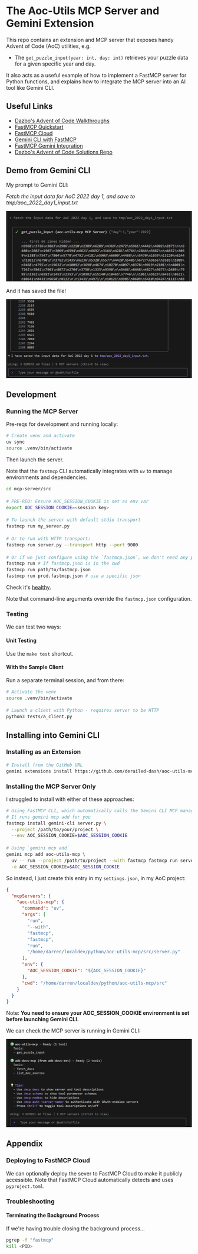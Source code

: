 # The Aoc-Utils MCP Server and Gemini Extension

This repo contains an extension and MCP server that exposes handy Advent of Code (AoC) utilities, e.g.

- The `get_puzzle_input(year: int, day: int)` retrieves your puzzle data for a given specific year and day.

It also acts as a useful example of how to implement a FastMCP server for Python functions, and explains how to integrate the MCP server into an AI tool like Gemini CLI.

## Useful Links

- [Dazbo's Advent of Code Walkthroughs](https://aoc.just2good.co.uk/)
- [FastMCP Quickstart](https://gofastmcp.com/getting-started/quickstart)
- [FastMCP Cloud](https://gofastmcp.com/deployment/fastmcp-cloud)
- [Gemini CLI with FastMCP](https://developers.googleblog.com/en/gemini-cli-fastmcp-simplifying-mcp-server-development/)
- [FastMCP Gemini Integration](https://gofastmcp.com/integrations/gemini-cli)
- [Dazbo's Advent of Code Solutions Repo](https://github.com/derailed-dash/advent-of-code)

## Demo from Gemini CLI

My prompt to Gemini CLI: 

_Fetch the input data for AoC 2022 day 1, and save to tmp/aoc_2022_day1_input.txt_

![Get AoC Input](/docs/media/get-aoc-input.png)

And it has saved the file!

![File Saved](/docs/media/file-saved.png)

## Development

### Running the MCP Server

Pre-reqs for development and running locally:

```bash
# Create venv and activate
uv sync
source .venv/bin/activate
```

Then launch the server.

Note that the `fastmcp` CLI automatically integrates with `uv` to manage
environments and dependencies.

```bash
cd mcp-server/src

# PRE-REQ: Ensure AOC_SESSION_COOKIE is set as env var
export AOC_SESSION_COOKIE=<session key>

# To launch the server with default stdio transport
fastmcp run my_server.py

# Or to run with HTTP transport:
fastmcp run server.py --transport http --port 9000

# Or if we just configure using the `fastmcp.json`, we don't need any parameters:
fastmcp run # If fastmcp.json is in the cwd
fastmcp run path/to/fastmcp.json
fastmcp run prod.fastmcp.json # use a specific json
```

Check it's [healthy](http://127.0.0.1:8000/health).

Note that command-line arguments override the `fastmcp.json` configuration.

### Testing

We can test two ways:

#### Unit Testing

Use the `make test` shortcut.

#### With the Sample Client

Run a separate terminal session, and from there:

```bash
# Activate the venv
source .venv/bin/activate

# Launch a client with Python - requires server to be HTTP
python3 tests/a_client.py 
```

## Installing into Gemini CLI

### Installing as an Extension

```bash
# Install from the GitHub URL
gemini extensions install https://github.com/derailed-dash/aoc-utils-mcp
```

### Installing the MCP Server Only

I struggled to install with either of these approaches:

```bash
# Using FastMCP CLI, which automatically calls the Gemini CLI MCP management system
# It runs gemini mcp add for you
fastmcp install gemini-cli server.py \
  --project /path/to/your/project \
  --env AOC_SESSION_COOKIE=$AOC_SESSION_COOKIE

# Using `gemini mcp add`
gemini mcp add aoc-utils-mcp \
  uv -- run --project /path/to/project --with fastmcp fastmcp run server.py \
  -e AOC_SESSION_COOKIE=$AOC_SESSION_COOKIE
```

So instead, I just create this entry in my `settings.json`, in my AoC project:

```json
{
  "mcpServers": {
    "aoc-utils-mcp": {
      "command": "uv",
      "args": [
        "run",
        "--with",
        "fastmcp",
        "fastmcp",
        "run",
        "/home/darren/localdev/python/aoc-utils-mcp/src/server.py"
      ],
      "env": {
        "AOC_SESSION_COOKIE": "${AOC_SESSION_COOKIE}"
      },
      "cwd": "/home/darren/localdev/python/aoc-utils-mcp/src"
    }
  }
}
```

Note: **You need to ensure your AOC_SESSION_COOKIE environment is set before launching Gemini CLI.**

We can check the MCP server is running in Gemini CLI:

![MCP server running](/docs/media/mcp-running-in-gemini.png)

## Appendix

### Deploying to FastMCP Cloud

We can optionally deploy the sever to FastMCP Cloud to make it publicly accessible.
Note that FastMCP Cloud automatically detects and uses `pyproject.toml`.

### Troubleshooting

#### Terminating the Background Process

If we're having trouble closing the background process...

```bash
pgrep -f "fastmcp"
kill <PID>
```
